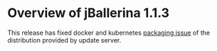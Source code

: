 # Overview of jBallerina 1.1.3

This release has fixed docker and kubernetes [packaging issue](https://github.com/ballerina-platform/ballerina-lang/issues/21141) of the distribution provided by update server.
